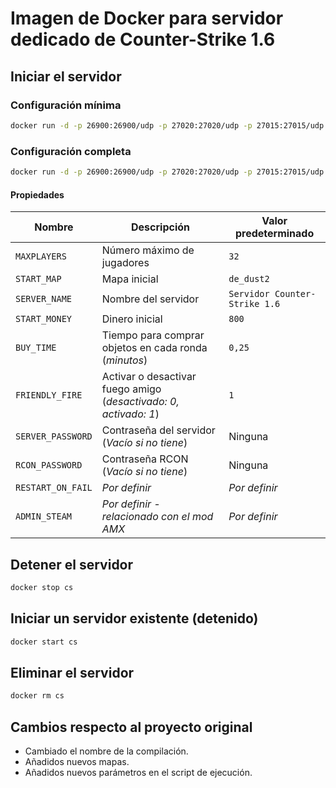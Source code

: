 # Imagen de Docker para servidor dedicado de Counter-Strike 1.6

## Iniciar el servidor

### Configuración mínima

```bash
docker run -d -p 26900:26900/udp -p 27020:27020/udp -p 27015:27015/udp -p 27015:27015 -e ADMIN_STEAM=0:1:1234566 --name cs jpacora/cs1.6:latest
```

### Configuración completa

```bash
docker run -d -p 26900:26900/udp -p 27020:27020/udp -p 27015:27015/udp -p 27015:27015 -e MAXPLAYERS=32 -e START_MAP=de_dust2 -e SERVER_NAME="Nombre de mi servidor" -e START_MONEY=16000 -e BUY_TIME=0.25 -e FRIENDLY_FIRE=1 -e ADMIN_STEAM=0:1:1234566 --name cs jpacora/cs1.6:latest +log
```

#### Propiedades

| Nombre            | Descripción                                                                       | Valor predeterminado           |
| ----------------- | --------------------------------------------------------------------------------- | ------------------------------ |
| `MAXPLAYERS`      | Número máximo de jugadores                                                        | `32`                           |
| `START_MAP`       | Mapa inicial                                                                      | `de_dust2`                     |
| `SERVER_NAME`     | Nombre del servidor                                                               | `Servidor Counter-Strike 1.6`  |
| `START_MONEY`     | Dinero inicial                                                                    | `800`                          |
| `BUY_TIME`        | Tiempo para comprar objetos en cada ronda (*minutos*)                             | `0,25`                         |
| `FRIENDLY_FIRE`   | Activar o desactivar fuego amigo (*desactivado: 0, activado: 1*)                  | `1`                            |
| `SERVER_PASSWORD` | Contraseña del servidor (*Vacío si no tiene*)                                     | Ninguna                        |
| `RCON_PASSWORD`   | Contraseña RCON (*Vacío si no tiene*)                                             | Ninguna                        |
| `RESTART_ON_FAIL` | *Por definir*                                                                     | *Por definir*                  |
| `ADMIN_STEAM`     | *Por definir - relacionado con el mod AMX*                                        | *Por definir*                  |

## Detener el servidor

```bash
docker stop cs
```

## Iniciar un servidor existente (detenido)

```bash
docker start cs
```

## Eliminar el servidor

```bash
docker rm cs
```

## Cambios respecto al proyecto original

* Cambiado el nombre de la compilación.
* Añadidos nuevos mapas.
* Añadidos nuevos parámetros en el script de ejecución.
